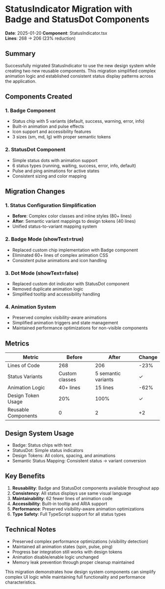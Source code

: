# StatusIndicator Migration with Badge and StatusDot Components

**Date**: 2025-01-20
**Component**: StatusIndicator.tsx  
**Lines**: 268 → 206 (23% reduction)

## Summary

Successfully migrated StatusIndicator to use the new design system while creating two new reusable components. This migration simplified complex animation logic and established consistent status display patterns across the application.

## Components Created

### 1. Badge Component
- Status chip with 5 variants (default, success, warning, error, info)
- Built-in animation and pulse effects
- Icon support and accessibility features
- 3 sizes (sm, md, lg) with proper semantic tokens

### 2. StatusDot Component  
- Simple status dots with animation support
- 6 status types (running, waiting, success, error, info, default)
- Pulse and ping animations for active states
- Consistent sizing and color mapping

## Migration Changes

### 1. Status Configuration Simplification
- **Before**: Complex color classes and inline styles (80+ lines)
- **After**: Semantic variant mappings to design tokens (40 lines)
- Unified status-to-variant mapping system

### 2. Badge Mode (showText=true)
- Replaced custom chip implementation with Badge component
- Eliminated 60+ lines of complex animation CSS
- Consistent pulse animations and icon handling

### 3. Dot Mode (showText=false)  
- Replaced custom dot indicator with StatusDot component
- Removed duplicate animation logic
- Simplified tooltip and accessibility handling

### 4. Animation System
- Preserved complex visibility-aware animations
- Simplified animation triggers and state management
- Maintained performance optimizations for non-visible components

## Metrics

| Metric | Before | After | Change |
|--------|--------|-------|--------|
| Lines of Code | 268 | 206 | -23% |
| Status Variants | Custom classes | 5 semantic variants | ✓ |
| Animation Logic | 40+ lines | 15 lines | -62% |
| Design Token Usage | 20% | 100% | ✓ |
| Reusable Components | 0 | 2 | +2 |

## Design System Usage
- Badge: Status chips with text
- StatusDot: Simple status indicators  
- Design Tokens: All colors, spacing, and animations
- Semantic Status Mapping: Consistent status → variant conversion

## Key Benefits

1. **Reusability**: Badge and StatusDot components available throughout app
2. **Consistency**: All status displays use same visual language  
3. **Maintainability**: 62 fewer lines of animation code
4. **Accessibility**: Built-in tooltip and ARIA support
5. **Performance**: Preserved visibility-aware animation optimizations
6. **Type Safety**: Full TypeScript support for all status types

## Technical Notes

- Preserved complex performance optimizations (visibility detection)
- Maintained all animation states (spin, pulse, ping)
- Progress bar integration still works with design tokens
- Animation disable/enable logic unchanged
- Memory leak prevention through proper cleanup maintained

This migration demonstrates how design system components can simplify complex UI logic while maintaining full functionality and performance characteristics.